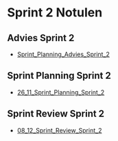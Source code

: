 # Sprint 2 Notulen

## Advies Sprint 2

- [Sprint_Planning_Advies_Sprint_2](Sprint_Planning_Advies_Sprint_2.md)

## Sprint Planning Sprint 2

- [26_11_Sprint_Planning_Sprint_2](26_11_Sprint_Planning_Sprint_2.md)

## Sprint Review Sprint 2 

- [08_12_Sprint_Review_Sprint_2](sprintReview_08_12_2021.md)
